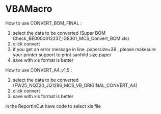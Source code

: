 # VBAMacro
How to use CONVERT_BOM_FINAL : 
1. select the data to be converted (Super BOM Check_BE0000012237_IG8301_MCS_Convert_BOM.xls)
2. click convert
3. if you get an error message in line .papersize=39 , please makesure your printer support to print sanfold size paper
4. save with xls format is better
   
How to use CONVERT_A4_v1.5 : 
1. select the data to be converted (FW25_NQZ20_JQ1296_MCS_VB_ORIGINAL_CONVERT_A4)
2. click convert
3. save with xls format is better

in the ReportInOut have code to select xls file
